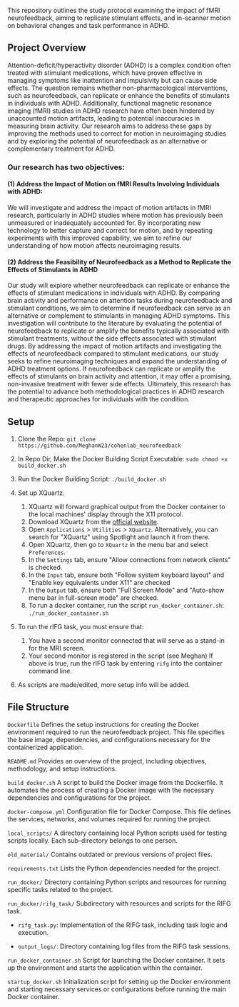 This repository outlines the study protocol examining the impact of fMRI neurofeedback, aiming to replicate stimulant effects, and in-scanner motion on behavioral changes and task performance in ADHD.

## Project Overview
Attention-deficit/hyperactivity disorder (ADHD) is a complex condition often treated with stimulant medications, which have proven effective in managing symptoms like inattention and impulsivity but can cause side effects. The question remains whether non-pharmacological interventions, such as neurofeedback, can replicate or enhance the benefits of stimulants in individuals with ADHD.  Additionally, functional magnetic resonance imaging (fMRI) studies in ADHD research have often been hindered by unaccounted motion artifacts, leading to potential inaccuracies in measuring brain activity. Our research aims to address these gaps by improving the methods used to correct for motion in neuroimaging studies and by exploring the potential of neurofeedback as an alternative or complementary treatment for ADHD.
### Our research has two objectives:
#### (1) Address the Impact of Motion on fMRI Results Involving Individuals with ADHD: 
We will investigate and address the impact of motion artifacts in fMRI research, particularly in ADHD studies where motion has previously been unmeasured or inadequately accounted for. By incorporating new technology to better capture and correct for motion, and by repeating experiments with this improved capability, we aim to refine our understanding of how motion affects neuroimaging results. 

#### (2) Address the Feasibility of Neurofeedback as a Method to Replicate the Effects of Stimulants in ADHD
Our study will explore whether neurofeedback can replicate or enhance the effects of stimulant medications in individuals with ADHD. By comparing brain activity and performance on attention tasks during neurofeedback and stimulant conditions, we aim to determine if neurofeedback can serve as an alternative or complement to stimulants in managing ADHD symptoms. This investigation will contribute to the literature by evaluating the potential of neurofeedback to replicate or amplify the benefits typically associated with stimulant treatments, without the side effects associated with stimulant drugs.
By addressing the impact of motion artifacts and investigating the effects of neurofeedback compared to stimulant medications, our study seeks to refine neuroimaging techniques and expand the understanding of ADHD treatment options. If neurofeedback can replicate or amplify the effects of stimulants on brain activity and attention, it may offer a promising, non-invasive treatment with fewer side effects. Ultimately, this research has the potential to advance both methodological practices in ADHD research and therapeutic approaches for individuals with the condition.
## Setup 
1. Clone the Repo: ```git clone https://github.com/MeghanW23/cohenlab_neurofeedback```
   
2. In Repo Dir, Make the Docker Building Script Executable: ```sudo chmod +x build_docker.sh```
   
3. Run the Docker Building Script: ```./build_docker.sh```
   
4. Set up XQuartz.
   1. XQuartz will forward graphical output from the Docker container to the local machines' display through the X11 protocol.
   2. Download XQuartz from the [official website](https://www.xquartz.org/).
   3. Open ```Applications``` > ```Utilities``` > ```XQuartz```. Alternatively, you can search for "XQuartz" using Spotlight and launch it from there.
   4. Open XQuartz, then go to ```XQuartz``` in the menu bar and select ```Preferences```.
   5. In the ```Settings``` tab, ensure "Allow connections from network clients" is checked.
   6. In the ```Input``` tab, ensure both "Follow system keyboard layout" and "Enable key equivalents under X11" are checked
   7. In the ```Output``` tab, ensure both "Full Screen Mode" and "Auto-show menu bar in full-screen mode" are checked.
   8. To run a docker container, run the script ```run_docker_container.sh```: ```./run_docker_container.sh```

5. To run the rIFG task, you must ensure that:
      1. You have a second monitor connected that will serve as a stand-in for the MRI screen. 
      2. Your second monitor is registered in the script (see Meghan)
      If above is true, run the rIFG task by entering ```rifg``` into the container command line.

6. As scripts are made/edited, more setup info will be added. 

   
## File Structure 
```Dockerfile```
Defines the setup instructions for creating the Docker environment required to run the neurofeedback project. This file specifies the base image, dependencies, and configurations necessary for the containerized application.

```README.md```
Provides an overview of the project, including objectives, methodology, and setup instructions.

``build_docker.sh``
A script to build the Docker image from the Dockerfile. It automates the process of creating a Docker image with the necessary dependencies and configurations for the project.

```docker-compose.yml```
Configuration file for Docker Compose. This file defines the services, networks, and volumes required for running the project.

```local_scripts/```
A directory containing local Python scripts used for testing scripts locally. Each sub-directory belongs to one person.

```old_material/```
Contains outdated or previous versions of project files.

```requirements.txt```
Lists the Python dependencies needed for the project.

```run_docker/```
Directory containing Python scripts and resources for running specific tasks related to the project.

```run_docker/rifg_task/```
Subdirectory with resources and scripts for the RIFG task.

  - ```rifg_task.py```: Implementation of the RIFG task, including task logic and execution.
    
  - ```output_logs/```: Directory containing log files from the RIFG task sessions.

```run_docker_container.sh```
Script for launching the Docker container. It sets up the environment and starts the application within the container.

```startup_docker.sh```
Initialization script for setting up the Docker environment and starting necessary services or configurations before running the main Docker container.

